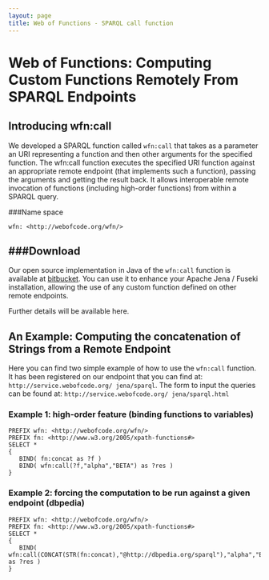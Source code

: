```yaml
---
layout: page
title: Web of Functions - SPARQL call function
---
```


Web of Functions: Computing Custom Functions Remotely From SPARQL Endpoints
=================================================================

Introducing wfn:call
-------------------------------

We developed a SPARQL function called `wfn:call` that takes as a parameter an URI representing a function and then other arguments for the specified function.
The wfn:call function executes the specified URI function against an appropriate remote endpoint (that implements such a function), passing the arguments and getting the result back.
It allows interoperable remote invocation of functions (including high-order functions) from within a SPARQL query.


###Name space 

    wfn: <http://webofcode.org/wfn/>
    
###Download
----------
Our open source implementation in Java of the `wfn:call` function is available at [bitbucket](https://bitbucket.org/atzori/callsparql/).
You can use it to enhance your Apache Jena / Fuseki installation, allowing the use of any custom function defined on other remote endpoints.

Further details will be available here.





An Example: Computing the concatenation of Strings from a Remote Endpoint
----------
Here you can find two simple example of how to use the `wfn:call` function. It has been registered on our endpoint that you can find at: `http://service.webofcode.org/ jena/sparql`. The form to input the queries can be found at: `http://service.webofcode.org/ jena/sparql.html`


### Example 1: high-order feature (binding functions to variables) 

    PREFIX wfn: <http://webofcode.org/wfn/>
    PREFIX fn: <http://www.w3.org/2005/xpath-functions#>
    SELECT *
    {
       BIND( fn:concat as ?f )
       BIND( wfn:call(?f,"alpha","BETA") as ?res )
    } 

### Example 2: forcing the computation to be run against a given endpoint (dbpedia)

    PREFIX wfn: <http://webofcode.org/wfn/>
    PREFIX fn: <http://www.w3.org/2005/xpath-functions#>
    SELECT *
    {
       BIND( wfn:call(CONCAT(STR(fn:concat),"@http://dbpedia.org/sparql"),"alpha","BETA") as ?res )
    } 

